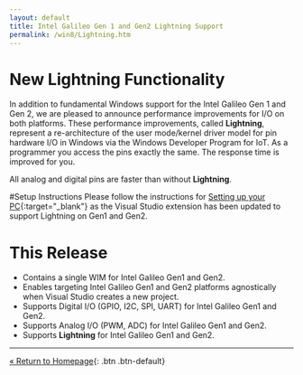 ```yaml
---
layout: default
title: Intel Galileo Gen 1 and Gen2 Lightning Support
permalink: /win8/Lightning.htm
---
```


# New Lightning Functionality
In addition to fundamental Windows support for the Intel Galileo Gen 1 and Gen 2, we are pleased to announce performance improvements for I/O on both platforms.
These performance improvements, called **Lightning**, represent a re-architecture of the user mode/kernel driver model for pin hardware I/O in Windows via the Windows Developer Program for IoT.
As a programmer you access the pins exactly the same. The response time is improved for you.

All analog and digital pins are faster than without **Lightning**.

#Setup Instructions
Please follow the instructions for [Setting up your PC](SetupPC.htm){:target="_blank"} as the Visual Studio extension has been updated to support Lightning on Gen1 and Gen2.

# This Release
* Contains a single WIM for Intel Galileo Gen1 and Gen2.
* Enables targeting Intel Galileo Gen1 and Gen2 platforms agnostically when Visual Studio creates a new project.
* Supports Digital I/O (GPIO, I2C, SPI, UART) for Intel Galileo Gen1 and Gen2.
* Supports Analog I/O (PWM, ADC) for Intel Galileo Gen1 and Gen2.
* Supports **Lightning** for Intel Galileo Gen1 and Gen2.

---
[&laquo; Return to Homepage]({{site.baseurl}}/{{page.lang}}/index.htm){: .btn .btn-default}